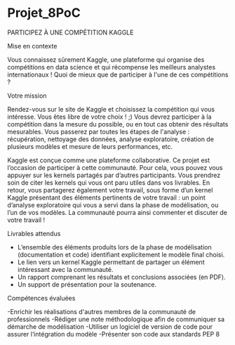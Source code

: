 # Projet_8PoC
PARTICIPEZ À UNE COMPÉTITION KAGGLE


Mise en contexte

Vous connaissez sûrement Kaggle, une plateforme qui organise des compétitions en data science et qui récompense les meilleurs analystes internationaux ! Quoi de mieux que de participer à l'une de ces compétitions ?

Votre mission

Rendez-vous sur le site de Kaggle et choisissez la compétition qui vous intéresse. Vous êtes libre de votre choix ! ;) Vous devrez participer à la compétition 
dans la mesure du possible, ou en tout cas obtenir des résultats mesurables. Vous passerez par toutes les étapes de l'analyse : récupération, nettoyage des données,
analyse exploratoire, création de plusieurs modèles et mesure de leurs performances, etc.

Kaggle est conçue comme une plateforme collaborative. Ce projet est l’occasion de participer à cette communauté. Pour cela, vous pouvez vous appuyer sur les kernels 
partagés par d’autres participants. Vous prendrez soin de citer les kernels qui vous ont paru utiles dans vos livrables. En retour, vous partagerez également 
votre travail, sous forme d’un kernel Kaggle présentant des éléments pertinents de votre travail : un point d’analyse exploratoire qui vous a servi dans la phase
de modélisation, ou l’un de vos modèles. La communauté pourra ainsi commenter et discuter de votre travail !

Livrables attendus

- L’ensemble des éléments produits lors de la phase de modélisation (documentation et code) identifiant explicitement le modèle final choisi.
- Le lien vers un kernel Kaggle permettant de partager un élément intéressant avec la communauté.
- Un rapport comprenant les résultats et conclusions associées (en PDF).
- Un support de présentation pour la soutenance.

Compétences évaluées

-Enrichir les réalisations d'autres membres de la communauté de professionnels
-Rédiger une note méthodologique afin de communiquer sa démarche de modélisation
-Utiliser un logiciel de version de code pour assurer l’intégration du modèle
-Présenter son code aux standards PEP 8
